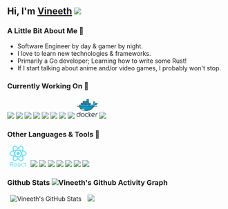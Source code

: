 ## Hi, I'm [Vineeth][website] <img src="https://github.com/TheDudeThatCode/TheDudeThatCode/blob/master/Assets/Hi.gif" width="30">

### A Little Bit About Me 📎
- Software Engineer by day & gamer by night.
- I love to learn new technologies & frameworks.
- Primarily a Go developer; Learning how to write some Rust!
- If I start talking about anime and/or video games, I probably won't stop.

### Currently Working On 🌱
<a href="https://go.dev/" target="_blank"><img height="50" src="https://www.vectorlogo.zone/logos/golang/golang-icon.svg"></a>
<a href="https://www.rust-lang.org/" target="_blank"><img height="50" src="https://www.vectorlogo.zone/logos/rust-lang/rust-lang-ar21.svg"></a>
<a href="https://www.gnu.org/software/bash" target="_blank"><img height="50" src="https://www.vectorlogo.zone/logos/gnu_bash/gnu_bash-ar21.svg"></a>
<a href="https://letsencrypt.org/" target="_blank"><img height="50" src="https://www.vectorlogo.zone/logos/letsencrypt/letsencrypt-icon.svg"></a>
<a href="https://aws.amazon.com" target="_blank"> <img height="50" src="https://www.vectorlogo.zone/logos/amazon_aws/amazon_aws-ar21.svg"/></a>
<a href="https://grafana.com/" target="_blank"> <img height="50" src="https://www.vectorlogo.zone/logos/grafana/grafana-icon.svg"/></a>
<a href="https://www.splunk.com/" target="_blank"> <img height="50" src="https://www.vectorlogo.zone/logos/splunk/splunk-icon.svg"/></a>
<a href="https://kubernetes.io/" target="_blank"><img height="50" src="https://www.vectorlogo.zone/logos/kubernetes/kubernetes-icon.svg"></a>
<a href="https://www.docker.com/" target="_blank"><img height="50" src="https://raw.githubusercontent.com/devicons/devicon/master/icons/docker/docker-original-wordmark.svg"></a>
<a href="https://www.ansible.com/" target="_blank"><img height="50" src="https://www.vectorlogo.zone/logos/ansible/ansible-ar21.svg"></a>

### Other Languages & Tools 🌱
<a href="https://reactjs.org/" target="_blank"><img height="50" src="https://raw.githubusercontent.com/devicons/devicon/master/icons/react/react-original-wordmark.svg"></a>
<a href="https://graphql.org/" target="_blank"><img height="50" src="https://www.vectorlogo.zone/logos/graphql/graphql-icon.svg"></a>
<a href="https://grpc.io/" target="_blank"><img height="50" src="https://www.vectorlogo.zone/logos/grpcio/grpcio-ar21.svg"></a>
<a href="https://nats.io/" target="_blank"><img height="50" src="https://www.vectorlogo.zone/logos/natsio/natsio-icon.svg"></a>
<a href="https://www.postgresql.org/" target="_blank"><img height="50" src="https://www.vectorlogo.zone/logos/postgresql/postgresql-icon.svg"></a>
<a href="https://www.raspberrypi.com/" target="_blank"><img height="50" src="https://www.vectorlogo.zone/logos/raspberrypi/raspberrypi-icon.svg"></a>
<a href="https://www.openapis.org/" target="_blank"><img height="50" src="https://www.vectorlogo.zone/logos/openapis/openapis-icon.svg"></a>
<a href="https://git-scm.com/" target="_blank"><img height="50" src="https://www.vectorlogo.zone/logos/git-scm/git-scm-icon.svg"></a>

### Github Stats ![Vineeth's Github Activity Graph](https://github-readme-activity-graph.vercel.app/graph?username=vilakshminar&theme=tokyo-night)

<table align="center" border="0" cellpadding="0" cellspacing="0">
    <thead>
        <tr>
            <td><img src="https://github-readme-stats.vercel.app/api?username=vilakshminar&count_private=true&show_icons=true&locale=en&theme=tokyonight" alt="Vineeth's GitHub Stats" /></td>
            <td><img src = "https://github-readme-streak-stats.herokuapp.com?user=vilakshminar&theme=tokyonight&hide_border=true"></td>
        </tr>
    </thead>
</table>

[website]: https://www.linkedin.com/in/vinitlaks/
